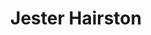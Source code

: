 ---
title: Jester Hairston
picture: jesterHairston.jpg
viewer_title: Jester Hairston (Musician, Actor)
thumbnail: jesterHairston_t.jpg
alt: Jester Hairston
medium: Oil - Degraded photo
width: 22"
height: 24"
---